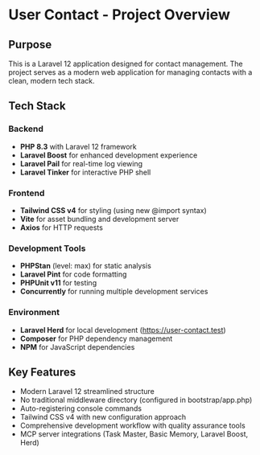 # User Contact - Project Overview

## Purpose
This is a Laravel 12 application designed for contact management. The project serves as a modern web application for managing contacts with a clean, modern tech stack.

## Tech Stack

### Backend
- **PHP 8.3** with Laravel 12 framework
- **Laravel Boost** for enhanced development experience
- **Laravel Pail** for real-time log viewing
- **Laravel Tinker** for interactive PHP shell

### Frontend
- **Tailwind CSS v4** for styling (using new @import syntax)
- **Vite** for asset bundling and development server
- **Axios** for HTTP requests

### Development Tools
- **PHPStan** (level: max) for static analysis
- **Laravel Pint** for code formatting
- **PHPUnit v11** for testing
- **Concurrently** for running multiple development services

### Environment
- **Laravel Herd** for local development (https://user-contact.test)
- **Composer** for PHP dependency management
- **NPM** for JavaScript dependencies

## Key Features
- Modern Laravel 12 streamlined structure
- No traditional middleware directory (configured in bootstrap/app.php)
- Auto-registering console commands
- Tailwind CSS v4 with new configuration approach
- Comprehensive development workflow with quality assurance tools
- MCP server integrations (Task Master, Basic Memory, Laravel Boost, Herd)